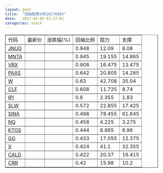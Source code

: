 ```yaml
---
layout: post
title:  "回抽股票分析20170303"
date:   2017-03-03 01:17:01
categories: stock
---
```

<script type="text/javascript">
var stockList = []
stockList.push('gb_jnug');
stockList.push('gb_mnta');
stockList.push('gb_vrx');
stockList.push('gb_paas');
stockList.push('gb_w');
stockList.push('gb_clf');
stockList.push('gb_ipi');
stockList.push('gb_slw');
stockList.push('gb_sina');
stockList.push('gb_nq');
stockList.push('gb_ktos');
stockList.push('gb_gg');
stockList.push('gb_x');
stockList.push('gb_cald');
stockList.push('gb_crr');
</script>
<table border="1">
 <tr>
 <td>代码</td>
 <td>最新价</td>
 <td>涨跌幅(%)</td>
 <td>回抽比例</td>
 <td>阻力</td>
 <td>支撑</td>
</tr>
  <tr id="jnug">
  <td><a href="http://stock.finance.sina.com.cn/usstock/quotes/JNUG.html" target="_blank">JNUG</a></td><td></td><td></td><td>0.948</td><td>12.09</td><td>8.08</td></tr>
  <tr id="mnta">
  <td><a href="http://stock.finance.sina.com.cn/usstock/quotes/MNTA.html" target="_blank">MNTA</a></td><td></td><td></td><td>0.945</td><td>19.155</td><td>14.865</td></tr>
  <tr id="vrx">
  <td><a href="http://stock.finance.sina.com.cn/usstock/quotes/VRX.html" target="_blank">VRX</a></td><td></td><td></td><td>0.908</td><td>16.475</td><td>13.475</td></tr>
  <tr id="paas">
  <td><a href="http://stock.finance.sina.com.cn/usstock/quotes/PAAS.html" target="_blank">PAAS</a></td><td></td><td></td><td>0.642</td><td>20.805</td><td>14.285</td></tr>
  <tr id="w">
  <td><a href="http://stock.finance.sina.com.cn/usstock/quotes/W.html" target="_blank">W</a></td><td></td><td></td><td>0.63</td><td>42.708</td><td>35.04</td></tr>
  <tr id="clf">
  <td><a href="http://stock.finance.sina.com.cn/usstock/quotes/CLF.html" target="_blank">CLF</a></td><td></td><td></td><td>0.608</td><td>11.725</td><td>8.74</td></tr>
  <tr id="ipi">
  <td><a href="http://stock.finance.sina.com.cn/usstock/quotes/IPI.html" target="_blank">IPI</a></td><td></td><td></td><td>0.6</td><td>2.355</td><td>1.83</td></tr>
  <tr id="slw">
  <td><a href="http://stock.finance.sina.com.cn/usstock/quotes/SLW.html" target="_blank">SLW</a></td><td></td><td></td><td>0.572</td><td>22.855</td><td>17.425</td></tr>
  <tr id="sina">
  <td><a href="http://stock.finance.sina.com.cn/usstock/quotes/SINA.html" target="_blank">SINA</a></td><td></td><td></td><td>0.498</td><td>78.455</td><td>61.645</td></tr>
  <tr id="nq">
  <td><a href="http://stock.finance.sina.com.cn/usstock/quotes/NQ.html" target="_blank">NQ</a></td><td></td><td></td><td>0.458</td><td>4.225</td><td>3.275</td></tr>
  <tr id="ktos">
  <td><a href="http://stock.finance.sina.com.cn/usstock/quotes/KTOS.html" target="_blank">KTOS</a></td><td></td><td></td><td>0.444</td><td>8.885</td><td>6.96</td></tr>
  <tr id="gg">
  <td><a href="http://stock.finance.sina.com.cn/usstock/quotes/GG.html" target="_blank">GG</a></td><td></td><td></td><td>0.433</td><td>17.055</td><td>12.375</td></tr>
  <tr id="x">
  <td><a href="http://stock.finance.sina.com.cn/usstock/quotes/X.html" target="_blank">X</a></td><td></td><td></td><td>0.424</td><td>41.1</td><td>32.355</td></tr>
  <tr id="cald">
  <td><a href="http://stock.finance.sina.com.cn/usstock/quotes/CALD.html" target="_blank">CALD</a></td><td></td><td></td><td>0.422</td><td>20.37</td><td>16.415</td></tr>
  <tr id="crr">
  <td><a href="http://stock.finance.sina.com.cn/usstock/quotes/CRR.html" target="_blank">CRR</a></td><td></td><td></td><td>0.42</td><td>15.98</td><td>10.2</td></tr>
</table>
